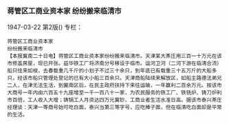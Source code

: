 ### 蒋管区工商业资本家  纷纷搬来临清市

1947-03-22
第2版()
专栏：

    蒋管区工商业资本家
    纷纷搬来临清市
    【本报冀南二十日电】蒋管区工商业资本家纷纷搬来临清市。天津某大茶庄用三百一十万元在该市修盖房屋，现已开张。益华铁工厂将济南分号移设于临市。运河卫河（二河下游在临清合流）船只往来如梭，去春载重几千斤的小划子不过三十余只，到年底已有载重三十五万斤的大船多只，经该市船只管理处登记的已有大小船三百余只。天津商船陆续来解放区，如船主路德法弟兄二人，在津无法生活，到冀南区后，在民主政府扶持下来往运输，一年赢利二百余万元。按该市大商号一年内由六百五十九座增至一千一百八十一家，为农民服务的铁工厂、铁铣炉、铸刀炉利市百倍，工人收入大增；铸锅工人月资达四万元冀钞，工商业者生活水准日高。据该市泰兴茶庄经理谈：天津一等商号始可吃白面，泰兴当第三等字号，应吃棒子面，但在临清吃白面却是平常的生活。
